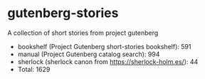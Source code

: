 # gutenberg-stories

A collection of short stories from project gutenberg 

- bookshelf (Project Gutenberg short-stories bookshelf): 591
- manual (Project Gutenberg catalog search): 994
- sherlock (sherlock canon from https://sherlock-holm.es/): 44
- Total: 1629
